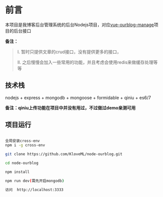 # 前言

本项目是我博客后台管理系统的后台Nodejs项目，对应[vue-ourblog-manage](https://github.com/KloveML/vue-ourblog-manage.git)项目的后台接口

**备注：**
>I. 暂时只提供文章的crud接口，没有提供更多的接口，
>
>II. 之后慢慢会加入一些常用的功能，并且考虑会使用redis来做缓存处理等等


## 技术栈

nodejs + express + mongodb + mongoose + formidable + qiniu + es6/7

**备注：qiniu上传功能在项目中并没有用过，不过做过demo亲测可用**

## 项目运行
```bash

全局安装cross-env
npm i -g cross-env

git clone https://github.com/KloveML/node-ourblog.git

cd node-ourblog

npm install

npm run dev(需先开启mongodb)

访问  http://localhost:3333

```
